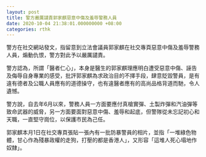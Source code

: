 ```yaml
---
layout: post
title: 警方嚴厲譴責郭家麒惡意中傷及羞辱警務人員
date: 2020-10-04 21:38:01.000000000 +08:00
categories: rthk
---
```


警方在社交網站發文，指留意到立法會議員郭家麒在社交專頁惡意中傷及羞辱警務人員，煽動仇恨，警方對此予以嚴厲譴責。

警方認為，所謂「醫者仁心」，本身是醫生的郭家麒理應明白遭受惡意中傷、誣告及侮辱自身專業的感受，批評郭家麒為求政治目的不擇手段，肆意貶毀警員，是有違有德者及公職人員應有的道德操守，也有違醫者應有的高尚品格背道而馳，令人遺憾。

警方說，自去年6月以來，警務人員一方面要應付真槍實彈、土製炸彈和汽油彈等致命武器的威脅，另一方面要面對惡意中傷、羞辱和起底，但警隊從未忘記初心和天職，一直堅守崗位，以保護市民為己任。

郭家麒本月1日在社交專頁張貼一張內有一批防暴警員的相片，並指「一堆綠色物體，甘心作為殘暴政權的走狗，打壓的都是香港人」，又形容「這堆人死心塌地作奴隸」。
